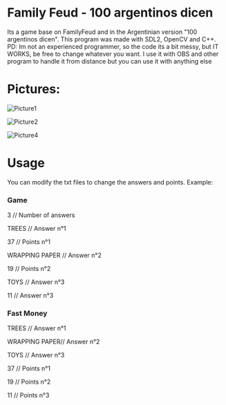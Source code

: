 # Family Feud - 100 argentinos dicen
Its a game base on FamilyFeud and in the Argentinian version "100 argentinos dicen".
This program was made with SDL2, OpenCV and C++.
PD: Im not an experienced programmer, so the code its a bit messy, but IT WORKS, be free to change whatever you want.
I use it with OBS and other program to handle it from distance but you can use it with anything else


# Pictures:

![Picture1](https://user-images.githubusercontent.com/37775910/147397772-ae6ad574-ebc6-4072-8de0-4d19b5de6619.png)

![Picture2](https://user-images.githubusercontent.com/37775910/147397820-3fd6d592-b1a7-41b7-9f4d-ae04019c11b5.png)

![Picture4](https://user-images.githubusercontent.com/37775910/147397824-94b500e7-8921-4f73-a118-068f9dbb14f2.png)


# Usage 
You can modify the txt files to change the answers and points.
Example:

### Game

3              // Number of answers

TREES          // Answer n°1

37             // Points n°1

WRAPPING PAPER // Answer n°2

19             // Points n°2

TOYS           // Answer n°3

11             // Answer n°3

### Fast Money

TREES         // Answer n°1

WRAPPING PAPER// Answer n°2

TOYS          // Answer n°3

37            // Points n°1 

19            // Points n°2

11            // Points n°3

